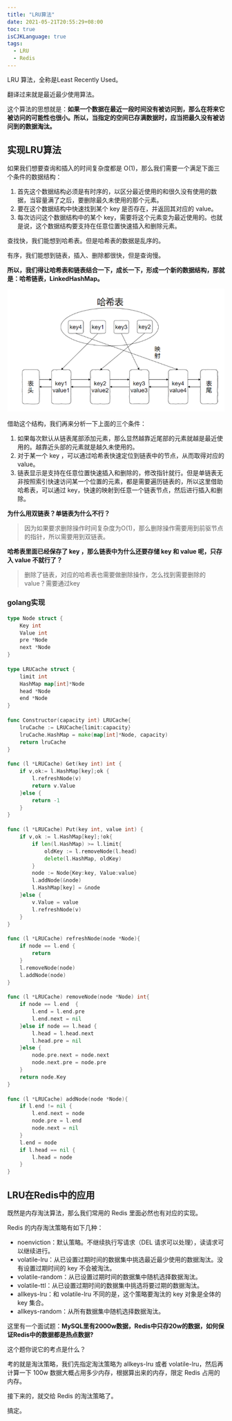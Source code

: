 ```yaml
---
title: "LRU算法"
date: 2021-05-21T20:55:29+08:00
toc: true
isCJKLanguage: true
tags: 
  - LRU
  - Redis
---
```


LRU 算法，全称是Least Recently Used。

翻译过来就是最近最少使用算法。

这个算法的思想就是：**如果一个数据在最近一段时间没有被访问到，那么在将来它被访问的可能性也很小。所以，当指定的空间已存满数据时，应当把最久没有被访问到的数据淘汰。**

## 实现LRU算法

如果我们想要查询和插入的时间复杂度都是 O(1)，那么我们需要一个满足下面三个条件的数据结构：

1. 首先这个数据结构必须是有时序的，以区分最近使用的和很久没有使用的数据，当容量满了之后，要删除最久未使用的那个元素。
2. 要在这个数据结构中快速找到某个 key 是否存在，并返回其对应的 value。
3. 每次访问这个数据结构中的某个 key，需要将这个元素变为最近使用的。也就是说，这个数据结构要支持在任意位置快速插入和删除元素。

查找快，我们能想到哈希表。但是哈希表的数据是乱序的。

有序，我们能想到链表，插入、删除都很快，但是查询慢。

**所以，我们得让哈希表和链表结合一下，成长一下，形成一个新的数据结构，那就是：哈希链表，LinkedHashMap。**

![image-20210528102818958](LRU算法.assets/image-20210528102818958.png)

借助这个结构，我们再来分析一下上面的三个条件：

1. 如果每次默认从链表尾部添加元素，那么显然越靠近尾部的元素就越是最近使用的。越靠近头部的元素就是越久未使用的。
2. 对于某一个 key ，可以通过哈希表快速定位到链表中的节点，从而取得对应的 value。
3. 链表显示是支持在任意位置快速插入和删除的，修改指针就行。但是单链表无非按照索引快速访问某一个位置的元素，都是需要遍历链表的，所以这里借助哈希表，可以通过 key，快速的映射到任意一个链表节点，然后进行插入和删除。

**为什么用双链表？单链表为什么不行？**

> 因为如果要求删除操作时间复杂度为O(1)，那么删除操作需要用到前驱节点的指针，所以需要用到双链表。

**哈希表里面已经保存了 key ，那么链表中为什么还要存储 key 和 value 呢，只存入 value 不就行了？**

> 删除了链表，对应的哈希表也需要做删除操作，怎么找到需要删除的value？需要通过key

### golang实现

```go
type Node struct {
    Key int
    Value int
    pre *Node
    next *Node
}

type LRUCache struct {
    limit int
    HashMap map[int]*Node
    head *Node
    end *Node
}

func Constructor(capacity int) LRUCache{
    lruCache := LRUCache{limit:capacity}
    lruCache.HashMap = make(map[int]*Node, capacity)
    return lruCache
}

func (l *LRUCache) Get(key int) int {
    if v,ok:= l.HashMap[key];ok {
        l.refreshNode(v)
        return v.Value
    }else {
        return -1
    }
}

func (l *LRUCache) Put(key int, value int) {
    if v,ok := l.HashMap[key];!ok{
        if len(l.HashMap) >= l.limit{
            oldKey := l.removeNode(l.head)
            delete(l.HashMap, oldKey)
        }
        node := Node{Key:key, Value:value}
        l.addNode(&node)
        l.HashMap[key] = &node
    }else {
        v.Value = value
        l.refreshNode(v)
    }
}

func (l *LRUCache) refreshNode(node *Node){
    if node == l.end {
        return
    }
    l.removeNode(node)
    l.addNode(node)
}

func (l *LRUCache) removeNode(node *Node) int{
    if node == l.end  {
        l.end = l.end.pre
        l.end.next = nil
    }else if node == l.head {
        l.head = l.head.next
        l.head.pre = nil
    }else {
        node.pre.next = node.next
        node.next.pre = node.pre
    }
    return node.Key
}

func (l *LRUCache) addNode(node *Node){
    if l.end != nil {
        l.end.next = node
        node.pre = l.end
        node.next = nil
    }
    l.end = node
    if l.head == nil {
        l.head = node
    }
}
```



## LRU在Redis中的应用

既然是内存淘汰算法，那么我们常用的 Redis 里面必然也有对应的实现。

Redis 的内存淘汰策略有如下几种：

 - noenviction：默认策略。不继续执行写请求（DEL 请求可以处理），读请求可以继续进行。
 - volatile-lru：从已设置过期时间的数据集中挑选最近最少使用的数据淘汰。没有设置过期时间的 key 不会被淘汰。
 - volatile-random：从已设置过期时间的数据集中随机选择数据淘汰。
 - volatile-ttl：从已设置过期时间的数据集中挑选将要过期的数据淘汰。
 - allkeys-lru：和 volatile-lru 不同的是，这个策略要淘汰的 key 对象是全体的 key 集合。
 - allkeys-random：从所有数据集中随机选择数据淘汰。

这里有一个面试题：**MySQL⾥有2000w数据，Redis中只存20w的数据，如何保证Redis中的数据都是热点数据?**

这个题你说它的考点是什么？

考的就是淘汰策略，我们先指定淘汰策略为 allkeys-lru 或者 volatile-lru，然后再计算一下 100w 数据大概占用多少内存，根据算出来的内存，限定 Redis 占用的内存。

接下来的，就交给 Redis 的淘汰策略了。

搞定。

